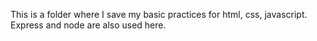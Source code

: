 This is a folder where I save my basic practices for html, css, javascript. Express and node are also used here.